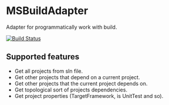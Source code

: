 
# MSBuildAdapter

Adapter for programmatically work with build.

[![Build Status](https://travis-ci.org/baruchiro/MSBuildAdapter.svg?branch=master)](https://travis-ci.org/baruchiro/MSBuildAdapter)

## Supported features

- Get all projects from sln file.
- Get other projects that depend on a current project.
- Get other projects that the current project depends on.
- Get topological sort of projects dependencies.
- Get project properties (TargetFramework, is UnitTest and so).